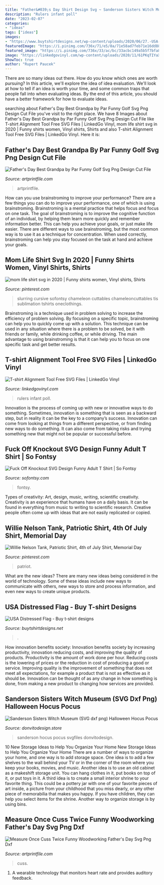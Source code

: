 ```yaml
---
title: "Father&#039;s Day Shirt Design Svg ~ Sanderson Sisters Witch Museum (svg Dxf Png) Halloween Hocus Pocus"
description: "Rulers infant poll"
date: "2023-02-07"
categories:
- "ideas"
tags: ["ideas"]
images:
- "https://www.buytshirtdesigns.net/wp-content/uploads/2020/06/27.-USA-Distressed-Flag-BTD-5.jpg"
featuredImage: "https://i.pinimg.com/736x/71/e5/8a/71e58ad7feb71e16dd88e8ae93f23a40.jpg"
featured_image: "https://i.pinimg.com/736x/33/ac/bc/33acbc149a5b5f7bfa864371a90e5f3d.jpg"
image: "https://linkedgovinyl.com/wp-content/uploads/2020/11/61PKqTIYaXL._AC_SL1200_.jpg"
ShowToc: true
author: "Rupert Paucek"
---
```



There are so many ideas out there. How do you know which ones are worth pursuing? In this article, we'll explore the idea of idea evaluation. We'll look at how to tell if an idea is worth your time, and some common traps that people fall into when evaluating ideas. By the end of this article, you should have a better framework for how to evaluate ideas.

	

		
searching about Father&#039;s Day Best Grandpa by Par Funny Golf Svg Png Design Cut File you've visit to the right place. We have 8 Images about Father&#039;s Day Best Grandpa by Par Funny Golf Svg Png Design Cut File like T-shirt Alignment Tool Free SVG Files | LinkedGo Vinyl, mom life shirt svg in 2020 | Funny shirts women, Vinyl shirts, Shirts and also T-shirt Alignment Tool Free SVG Files | LinkedGo Vinyl. Here it is:
		
    
## Father&#039;s Day Best Grandpa By Par Funny Golf Svg Png Design Cut File

<img loading=lazy src="http://cdn.shopify.com/s/files/1/0361/5119/7829/products/fathers-day-best-grandpa-by-par-funny-golf-svg-design-cricut-cutting-files-248_1200x1200.jpg?v=1612037957" onerror="this.onerror=null;this.src='https://tse2.mm.bing.net/th?id=OIP.1jI25rSqz6O9h_mrcbXv8AHaF7&amp;pid=15.1';" alt="Father&#039;s Day Best Grandpa by Par Funny Golf Svg Png Design Cut File">

_Source: artprintfile.com_

>artprintfile. 

	

How can you use brainstroming to improve your performance?
There are a few things you can do to improve your performance, one of which is using brainstroming. Brainstroming is a mental practice that helps focus and focus on one task. The goal of brainstroming is to improve the cognitive function of an individual, by helping them learn more quickly and remember information better. This can help you achieve your goals, or just make life easier. There are different ways to use brainstroming, but the most common way is to use it as a technique for concentration. When used correctly, brainstroming can help you stay focused on the task at hand and achieve your goals.

    
## Mom Life Shirt Svg In 2020 | Funny Shirts Women, Vinyl Shirts, Shirts

<img loading=lazy src="https://i.pinimg.com/736x/33/ac/bc/33acbc149a5b5f7bfa864371a90e5f3d.jpg" onerror="this.onerror=null;this.src='https://tse4.mm.bing.net/th?id=OIP.DRNxJzWYs99CGrLnf20_CwHaHa&amp;pid=15.1';" alt="mom life shirt svg in 2020 | Funny shirts women, Vinyl shirts, Shirts">

_Source: pinterest.com_

>slurring cursive sofontsy chameleon cuttables chameleoncuttables tis sublimation tshirts oneclothings. 

	

Brainstroming is a technique used in problem solving to increase the efficiency of problem solving. By focusing on a specific topic, brainstroming can help you to quickly come up with a solution. This technique can be used in any situation where there is a problem to be solved, be it with friends or family, while drinking coffee, or while driving. The main advantage to using brainstroming is that it can help you to focus on one specific task and get better results.

    
## T-shirt Alignment Tool Free SVG Files | LinkedGo Vinyl

<img loading=lazy src="https://linkedgovinyl.com/wp-content/uploads/2020/11/61PKqTIYaXL._AC_SL1200_.jpg" onerror="this.onerror=null;this.src='https://tse4.mm.bing.net/th?id=OIP.GkeVOh0gotWwIQ_5rudVRgHaHa&amp;pid=15.1';" alt="T-shirt Alignment Tool Free SVG Files | LinkedGo Vinyl">

_Source: linkedgovinyl.com_

>rulers infant poll. 

	

Innovation is the process of coming up with new or innovative ways to do something. Sometimes, innovation is something that is seen as a backward step, but in reality it can be the key to a company’s success. Innovation can come from looking at things from a different perspective, or from finding new ways to do something. It can also come from taking risks and trying something new that might not be popular or successful before.

    
## Fuck Off Knockout SVG Design Funny Adult T Shirt | So Fontsy

<img loading=lazy src="https://cdn.shopify.com/s/files/1/0210/2853/6384/products/fuck-off-knockout-svg-design-funny-adult-t-shirt-so-fontsy-svg-crafting-after-dark-833669_1024x.jpg?v=1617614032" onerror="this.onerror=null;this.src='https://tse1.mm.bing.net/th?id=OIP.02eyyEY-ew2ujKV6dR-04QHaFY&amp;pid=15.1';" alt="Fuck Off Knockout SVG Design Funny Adult T Shirt | So Fontsy">

_Source: sofontsy.com_

>fontsy. 

	

Types of creativity: Art, design, music, writing, scientific creativity.
Creativity is an experience that humans have on a daily basis. It can be found in everything from music to writing to scientific research. Creative people often come up with ideas that are not easily replicated or copied.

    
## Willie Nelson Tank, Patriotic Shirt, 4th Of July Shirt, Memorial Day

<img loading=lazy src="https://i.pinimg.com/736x/71/e5/8a/71e58ad7feb71e16dd88e8ae93f23a40.jpg" onerror="this.onerror=null;this.src='https://tse4.mm.bing.net/th?id=OIP.NcFfu8s3c0P2MYVjtJMZ9gHaLH&amp;pid=15.1';" alt="Willie Nelson Tank, Patriotic Shirt, 4th of July Shirt, Memorial Day">

_Source: pinterest.com_

>patriot. 

	

What are the new ideas?
There are many new ideas being considered in the world of technology. Some of these ideas include new ways to communicate with others, new ways to store and process information, and even new ways to create unique products.

    
## USA Distressed Flag - Buy T-shirt Designs

<img loading=lazy src="https://www.buytshirtdesigns.net/wp-content/uploads/2020/06/27.-USA-Distressed-Flag-BTD-5.jpg" onerror="this.onerror=null;this.src='https://tse3.mm.bing.net/th?id=OIP.KciJ8Esr1DVG4iyZt8XtDAHaHa&amp;pid=15.1';" alt="USA Distressed Flag - Buy t-shirt designs">

_Source: buytshirtdesigns.net_

>. 

	

How innovation benefits society:
Innovation benefits society by increasing productivity, innovation reducing costs, and improving the quality of products. Productivity is the amount of work done per hour. Reducing costs is the lowering of prices or the reduction in cost of producing a good or service. Improving quality is the improvement of something that does not meet all expectations, for example a product that is not as effective as it should be. Innovation can be thought of as any change in how something is done, from making a new product to changing how services are provided.

    
## Sanderson Sisters Witch Museum (SVG Dxf Png) Halloween Hocus Pocus

<img loading=lazy src="https://www.donvitodesign.store/wp-content/uploads/2020/02/Sanderson-Sisters-Witch-Museum--300x222.jpg" onerror="this.onerror=null;this.src='https://tse2.mm.bing.net/th?id=OIP.IJjWnmH7lJR2f1ehPyktvAAAAA&amp;pid=15.1';" alt="Sanderson Sisters Witch Museum (SVG dxf png) Halloween Hocus Pocus">

_Source: donvitodesign.store_

>sanderson hocus pocus svgfiles donvitodesign. 

	

10 New Storage Ideas to Help You Organize Your Home
New Storage Ideas to Help You Organize Your Home
There are a number of ways to organize your home, and one way is to add storage space. One idea is to add a few shelves to the wall behind your TV or in the corner of the room where you keep your books, movies, and music. Another idea is to use an old cabinet as a makeshift storage unit. You can hang clothes in it, put books on top of it, or put toys in it. A third idea is to create a small interior shrine to your favorite thing. This could be a pottery jar with one of your favorite pieces of art inside, a picture from your childhood that you miss dearly, or any other piece of memorabilia that makes you happy. If you have children, they can help you select items for the shrine. Another way to organize storage is by using bins.

    
## Measure Once Cuss Twice Funny Woodworking Father&#039;s Day Svg Png Dxf

<img loading=lazy src="https://cdn.shopify.com/s/files/1/0361/5119/7829/products/measure-once-cuss-twice-funny-woodworking-svg-design-756_1024x1024@2x.jpg?v=1612075234" onerror="this.onerror=null;this.src='https://tse2.mm.bing.net/th?id=OIP.oobkknqbfmGvkCWt_JJEawHaF7&amp;pid=15.1';" alt="Measure Once Cuss Twice Funny Woodworking Father&#039;s Day Svg Png Dxf">

_Source: artprintfile.com_

>cuss. 

	

1. A wearable technology that monitors heart rate and provides auditory feedback.

